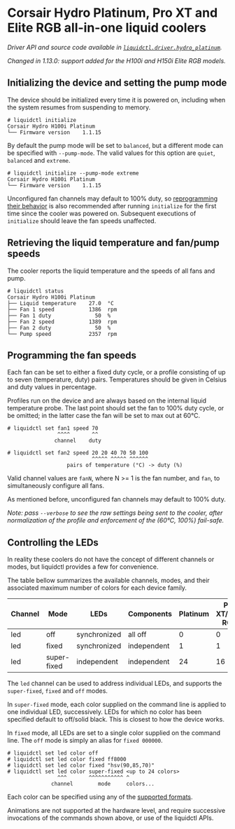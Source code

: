 # Corsair Hydro Platinum, Pro XT and Elite RGB all-in-one liquid coolers
_Driver API and source code available in [`liquidctl.driver.hydro_platinum`](../liquidctl/driver/hydro_platinum.py)._

_Changed in 1.13.0: support added for the H100i and H150i Elite RGB models._<br>

## Initializing the device and setting the pump mode

The device should be initialized every time it is powered on, including when
the system resumes from suspending to memory.

```
# liquidctl initialize
Corsair Hydro H100i Platinum
└── Firmware version    1.1.15
```

By default the pump mode will be set to `balanced`, but a different mode can be
specified with `--pump-mode`.  The valid values for this option are `quiet`,
`balanced` and `extreme`.

```
# liquidctl initialize --pump-mode extreme
Corsair Hydro H100i Platinum
└── Firmware version    1.1.15
```

Unconfigured fan channels may default to 100% duty, so [reprogramming their
behavior](#programming-the-fan-speeds) is also recommended after running
`initialize` for the first time since the cooler was powered on.  Subsequent
executions of `initialize` should leave the fan speeds unaffected.

## Retrieving the liquid temperature and fan/pump speeds

The cooler reports the liquid temperature and the speeds of all fans and pump.

```
# liquidctl status
Corsair Hydro H100i Platinum
├── Liquid temperature    27.0  °C
├── Fan 1 speed           1386  rpm
├── Fan 1 duty              50  %
├── Fan 2 speed           1389  rpm
├── Fan 2 duty              50  %
└── Pump speed            2357  rpm
```

## Programming the fan speeds

Each fan can be set to either a fixed duty cycle, or a profile consisting of up
to seven (temperature, duty) pairs.  Temperatures should be given in Celsius
and duty values in percentage.

Profiles run on the device and are always based on the internal liquid
temperature probe.  The last point should set the fan to 100% duty cycle, or be
omitted; in the latter case the fan will be set to max out at 60°C.

```
# liquidctl set fan1 speed 70
                ^^^^       ^^
               channel    duty

# liquidctl set fan2 speed 20 20 40 70 50 100
                           ^^^^^ ^^^^^ ^^^^^^
                   pairs of temperature (°C) -> duty (%)
```

Valid channel values are `fanN`, where N >= 1 is the fan number, and
`fan`, to simultaneously configure all fans.

As mentioned before, unconfigured fan channels may default to 100% duty.

_Note: pass `--verbose` to see the raw settings being sent to the cooler, after
normalization of the profile and enforcement of the (60°C, 100%) fail-safe._

## Controlling the LEDs

In reality these coolers do not have the concept of different channels or
modes, but liquidctl provides a few for convenience.

The table bellow summarizes the available channels, modes, and their associated
maximum number of colors for each device family.

| Channel  | Mode        | LEDs         | Components   | Platinum | Pro XT/Elite RGB | Platinum SE |
| -------- | ----------- | ------------ | ------------ | -------- | ---------------- | ----------- |
| led      | off         | synchronized | all off      |        0 |                0 |           0 |
| led      | fixed       | synchronized | independent  |        1 |                1 |           1 |
| led      | super-fixed | independent  | independent  |       24 |               16 |          48 |

The `led` channel can be used to address individual LEDs, and supports the
`super-fixed`, `fixed` and `off` modes.

In `super-fixed` mode, each color supplied on the command line is applied to
one individual LED, successively.  LEDs for which no color has been specified
default to off/solid black.  This is closest to how the device works.

In `fixed` mode, all LEDs are set to a single color supplied on the command
line.  The `off` mode is simply an alias for `fixed 000000`.

```
# liquidctl set led color off
# liquidctl set led color fixed ff8000
# liquidctl set led color fixed "hsv(90,85,70)"
# liquidctl set led color super-fixed <up to 24 colors>
                ^^^       ^^^^^^^^^^^ ^
              channel        mode     colors...
```

Each color can be specified using any of the [supported formats](../README.md#supported-color-specification-formats).

Animations are not supported at the hardware level, and require successive
invocations of the commands shown above, or use of the liquidctl APIs.

